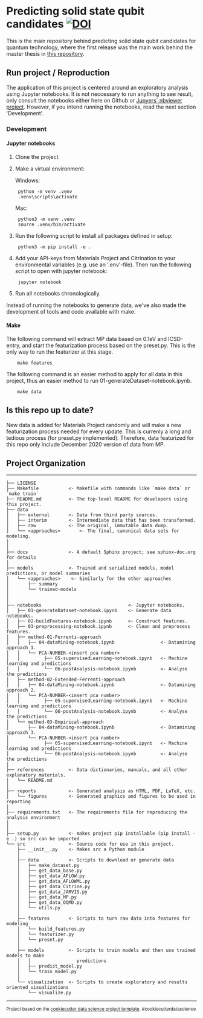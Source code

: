 # Predicting solid state qubit candidates [![DOI](https://zenodo.org/badge/335907184.svg)](https://zenodo.org/badge/latestdoi/335907184)


This is the main repository behind predicting solid state qubit candidates for quantum technology, where the first release was the main work behind the master thesis in [this repository](https://github.com/ohebbi/master-thesis). 

## Run project / Reproduction

The application of this project is centered around an exploratory analysis using Jupyter notebooks. It is not neccessary to run anything to see result, only consult the notebooks either here on Github or [Jupyers` nbviewer project](https://nbviewer.jupyter.org/). However, if you intend running the notebooks, read the next section 'Development'. 

### Development

#### Jupyter notebooks

1. Clone the project.
2. Make a virtual environment:

    Windows:
 
        python -m venv .venv
        .venv\scripts\activate

    Mac:
 
        python3 -m venv .venv
        source .venv/bin/activate

3. Run the following script to install all packages defined in setup:
    
        python3 -m pip install -e .

4. Add your API-keys from Materials Project and Citrination to your environmental variables (e.g. use an '.env'-file). Then run the following script to open with jupyter notebook: 
        
        jupyter notebook

5. Run all notebooks chronologically.

Instead of running the notebooks to generate data, we've also made the development of tools and code available with make.

#### Make
The following command will extract MP data based on 0.1eV and ICSD-entry, and start the featurization process based on the preset.py. This is the only way to run the featurizer at this stage.

        make features

The following command is an easier method to apply for all data in this project, thus an easier method to run 01-generateDataset-notebook.ipynb.

        make data


## Is this repo up to date?
New data is added for Materials Project randomly and will make a new featurization process needed for every update. This is currenly a long and tedious process (for preset.py implemented). Therefore, data featurized for this repo only include December 2020 version of data from MP.


## Project Organization
------------

    ├── LICENSE
    ├── Makefile           <- Makefile with commands like `make data` or `make train`
    ├── README.md          <- The top-level README for developers using this project.
    ├── data
    │   ├── external       <- Data from third party sources.
    │   ├── interim        <- Intermediate data that has been transformed.
    │   ├── raw            <- The original, immutable data dump.
    │   └── <approaches>       <- The final, canonical data sets for modeling.
    │       
    │
    ├── docs               <- A default Sphinx project; see sphinx-doc.org for details
    │
    ├── models             <- Trained and serialized models, model predictions, or model summaries
    │   └── <approaches>    <- Similarly for the other approaches
    │       ├── summary
    │       └── trained-models
    │
    │
    ├── notebooks                                <- Jupyter notebooks.
    │   ├── 01-generateDataset-notebook.ipynb    <- Generate data notebooks.
    │   ├── 02-buildFeatures-notebook.ipynb      <- Construct features.
    │   ├── 03-preprocessing-notebook.ipynb      <- Clean and preprocess features.
    │   ├── method-01-Ferrenti-approach                    
    │   │   ├── 04-dataMining-notebook.ipynb                 <- Datamining approach 1.
    │   │   └── PCA-NUMBER-<insert pca number>
    │   │         ├── 05-supervisedLearning-notebook.ipynb   <- Machine learning and predictions
    │   │         └── 06-postAnalysis-notebook.ipynb         <- Analyse the predictions
    │   ├── method-02-Extended-Ferrenti-approach          
    │   │   ├── 04-dataMining-notebook.ipynb                 <- Datamining approach 2.
    │   │   └── PCA-NUMBER-<insert pca number>
    │   │         ├── 05-supervisedLearning-notebook.ipynb   <- Machine learning and predictions
    │   │         └── 06-postAnalysis-notebook.ipynb         <- Analyse the predictions
    │   └── method-03-Empirical-approach                  
    │       ├── 04-dataMining-notebook.ipynb                 <- Datamining approach 3.
    │       └── PCA-NUMBER-<insert pca number>
    │             ├── 05-supervisedLearning-notebook.ipynb   <- Machine learning and predictions
    │             └── 06-postAnalysis-notebook.ipynb         <- Analyse the predictions
    │
    ├── references         <- Data dictionaries, manuals, and all other explanatory materials.
    │   └── README.md       
    │
    ├── reports            <- Generated analysis as HTML, PDF, LaTeX, etc.
    │   └── figures        <- Generated graphics and figures to be used in reporting
    │
    ├── requirements.txt   <- The requirements file for reproducing the analysis environment
    │                         
    │
    ├── setup.py           <- makes project pip installable (pip install -e .) so src can be imported
    └── src                <- Source code for use in this project.
        ├── __init__.py    <- Makes src a Python module
        │
        ├── data           <- Scripts to download or generate data
        │   ├── make_dataset.py
        │   ├── get_data_base.py
        │   ├── get_data_AFLOW.py
        │   ├── get_data_AFLOWML.py
        │   ├── get_data_Citrine.py
        │   ├── get_data_JARVIS.py
        │   ├── get_data_MP.py
        │   ├── get_data_OQMD.py
        │   └── utils.py
        │
        ├── features       <- Scripts to turn raw data into features for modeling
        │   └── build_features.py
        │   └── featurizer.py
        │   └── preset.py
        │
        ├── models         <- Scripts to train models and then use trained models to make
        │   │                 predictions
        │   ├── predict_model.py
        │   └── train_model.py
        │
        └── visualization  <- Scripts to create exploratory and results oriented visualizations
            └── visualize.py
     

--------

<p><small>Project based on the <a target="_blank" href="https://drivendata.github.io/cookiecutter-data-science/">cookiecutter data science project template</a>. #cookiecutterdatascience</small></p>

